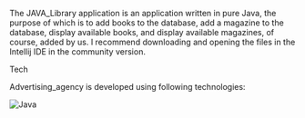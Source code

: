 The JAVA_Library application is an application written in pure Java, the purpose of which is to add books to the database, add a magazine to the database, display available books, and display available magazines, of course, added by us. I recommend downloading and opening the files in the Intellij IDE in the community version.

Tech


Advertising_agency is developed using following technologies:





![Java](https://img.shields.io/badge/java-%23ED8B00.svg?style=for-the-badge&logo=openjdk&logoColor=white)
